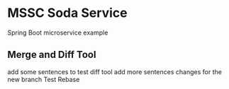# MSSC Soda Service

Spring Boot microservice example

## Merge and Diff Tool
 add some sentences to test diff tool
 add more sentences
 changes for the new branch
 Test Rebase
